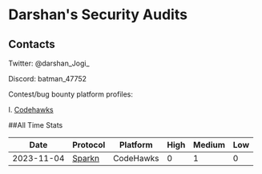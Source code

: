 # Darshan's Security Audits

## Contacts

Twitter: @darshan_Jogi_

Discord: batman_47752

Contest/bug bounty platform profiles:

I. [Codehawks](https://www.codehawks.com/profile/clkc47fv10006l908u64cn5ef)


##All Time Stats


| Date       | Protocol | Platform | High | Medium | Low |
|------------|----------|----------|------|--------|-----|
| 2023-11-04 | [Sparkn](https://www.codehawks.com/finding/clmkdx5x9000nw9f3mvp1yxan) | CodeHawks| 0    | 1      | 0   |  



